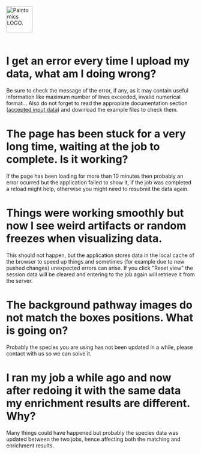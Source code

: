<div class="imageContainer" style="" >
    <img src="paintomics_150x690.png" title="Paintomics LOGO." style=" height: 70px !important; margin-bottom: 20px; ">
</div>

# I get an error every time I upload my data, what am I doing wrong?

Be sure to check the message of the error, if any, as it may contain useful information like maximum number of lines exceeded, invalid numerical format... Also do not forget to read the appropiate documentation section (<a href="http://paintomics.readthedocs.io/en/latest/2_1_accepted_input/" target="_blank">accepted input data</a>) and download the example files to check them.

# The page has been stuck for a very long time, waiting at the job to complete. Is it working?

If the page has been loading for more than 10 minutes then probably an error ocurred but the application failed to show it, if the job was completed a reload might help, otherwise you might need to resubmit the data again.

# Things were working smoothly but now I see weird artifacts or random freezes when visualizing data.

This should not happen, but the application stores data in the local cache of the browser to speed up things and sometimes (for example due to new pushed changes) unexpected errors can arise. If you click "Reset view" the session data will be cleared and entering to the job again will retrieve it from the server.

# The background pathway images do not match the boxes positions. What is going on?

Probably the species you are using has not been updated in a while, please contact with us so we can solve it.

# I ran my job a while ago and now after redoing it with the same data my enrichment results are different. Why?

Many things could have happened but probably the species data was updated between the two jobs, hence affecting both the matching and enrichment results.





